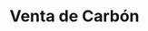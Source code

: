 ---
title: "Venta de Carbón"
url: /cochabamba/venta-de-carbon-avenida-eliodoro-villazon-2/
shop: Allgemein
---